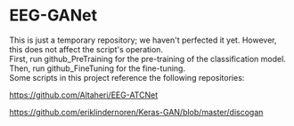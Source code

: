 # EEG-GANet
This is just a temporary repository; we haven't perfected it yet. However, this does not affect the script's operation. 
<br/>
First, run github_PreTraining for the pre-training of the classification model. Then, run github_FineTuning for the fine-tuning.
<br/>
Some scripts in this project reference the following repositories: 

https://github.com/Altaheri/EEG-ATCNet 

https://github.com/eriklindernoren/Keras-GAN/blob/master/discogan
